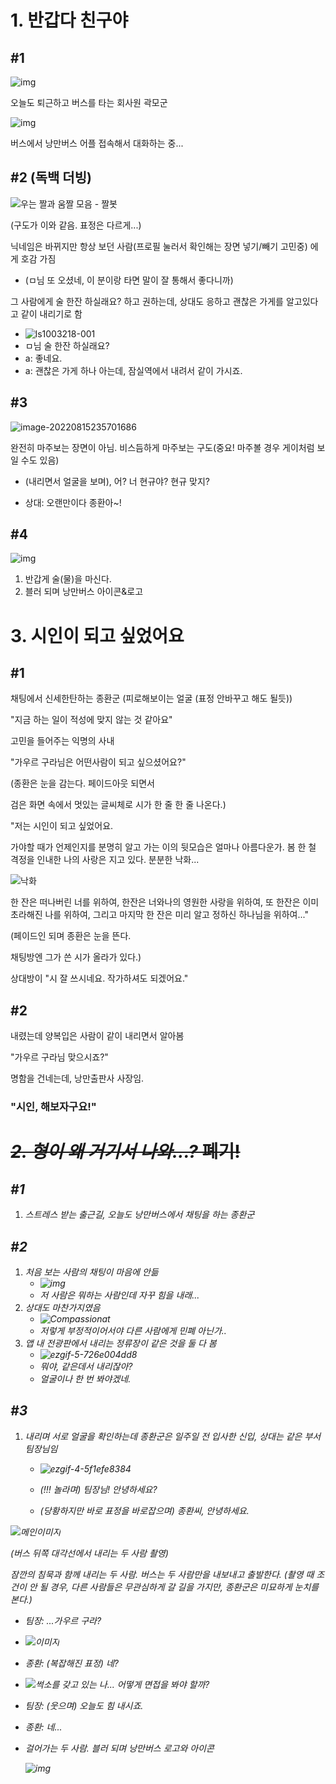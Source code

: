 # 1. 반갑다 친구야

## #1

![img](시나리오+구도.assets/b072e81af90eb8cb69aa23687120ac015142e482.jpeg)

오늘도 퇴근하고 버스를 타는 회사원 곽모군

![img](시나리오+구도.assets/01.10967562.1.jpg)

버스에서 낭만버스 어플 접속해서 대화하는 중...

## #2 (독백 더빙)

![우는 짤과 움짤 모음 - 짤봇](시나리오+구도.assets/93_55169f44c507f_2573.jpg)

(구도가 이와 같음. 표정은 다르게...)

닉네임은 바뀌지만 항상 보던 사람(프로필 눌러서 확인해는 장면 넣기/빼기 고민중) 에게 호감 가짐

- (ㅁ님 또 오셨네, 이 분이랑 타면 말이 잘 통해서 좋다니까)



그 사람에게 술 한잔 하실래요? 하고 권하는데, 상대도 응하고 괜찮은 가게를 알고있다고 같이 내리기로 함

- ![ls1003218-001](시나리오+구도.assets/ls1003218-001.jpg)
- ㅁ님 술 한잔 하실래요?
- a: 좋네요.
- a: 괜찮은 가게 하나 아는데, 잠실역에서 내려서 같이 가시죠.

## #3

![image-20220815235701686](시나리오+구도.assets/image-20220815235701686-16605754236259.png)

완전히 마주보는 장면이 아님. 비스듬하게 마주보는 구도(중요! 마주볼 경우 게이처럼 보일 수도 있음)

- (내리면서 얼굴을 보며), 어? 너 현규야? 현규 맞지?

- 상대: 오랜만이다 종환아~!

## #4

![img](시나리오+구도.assets/28393_53099_1539.jpg)

1. 반갑게 술(물)을 마신다. 
2. 블러 되며 낭만버스 아이콘&로고



# 3. 시인이 되고 싶었어요

## #1

채팅에서 신세한탄하는 종환군 (피로해보이는 얼굴 (표정 안바꾸고 해도 될듯))

"지금 하는 일이 적성에 맞지 않는 것 같아요"

고민을 들어주는 익명의 사내

"가우르 구라님은 어떤사람이 되고 싶으셨어요?"

(종환은 눈을 감는다. 페이드아웃 되면서

검은 화면 속에서 멋있는 글씨체로 시가 한 줄 한 줄 나온다.)

"저는 시인이 되고 싶었어요. 

가야할 때가 언제인지를 분명히 알고 가는 이의 뒷모습은 얼마나 아름다운가. 봄 한 철 격정을 인내한 나의 사랑은 지고 있다. 분분한 낙화...

![낙화](시나리오+구도.assets/낙화.gif)

한 잔은 떠나버린 너를 위하여, 한잔은 너와나의 영원한 사랑을 위하여, 또 한잔은 이미 초라해진 나를 위하여, 그리고 마지막 한 잔은 미리 알고 정하신 하나님을 위하여..."

(페이드인 되며 종환은 눈을 뜬다.

채팅방엔 그가 쓴 시가 올라가 있다.)

상대방이 "시 잘 쓰시네요. 작가하셔도 되겠어요."



## #2

내렸는데 양복입은 사람이 같이 내리면서 알아봄

"가우르 구라님 맞으시죠?"

명함을 건네는데, 낭만출판사 사장임.

### **"시인, 해보자구요!"**





# ~~*2. 형이 왜 거기서 나와...?* 폐기!~~

## *#1*

1. *스트레스 받는 출근길, 오늘도 낭만버스에서 채팅을 하는 종환군*

## *#2*

1. *처음 보는 사람의 채팅이 마음에 안듦*
   - *![img](시나리오+구도.assets/m_1528299800_9815_IMG_9055.jpeg)*
   - *저 사람은 뭐하는 사람인데 자꾸 힘을 내래...*
2. *상대도 마찬가지였음*
   - *![Compassionat](시나리오+구도.assets/Compassionat.gif)*
   - *저렇게 부정적이어서야 다른 사람에게 민폐 아닌가..*
3. *앱 내 전광판에서 내리는 정류장이 같은 것을 둘 다 봄*
   - *![ezgif-5-726e004dd8](시나리오+구도.assets/ezgif-5-726e004dd8.gif)*
   - *뭐야, 같은데서 내리잖아?*
   - *얼굴이나 한 번 봐야겠네.*

## *#3*

1. *내리며 서로 얼굴을 확인하는데 종환군은 일주일 전 입사한 신입, 상대는 같은 부서 팀장님임*

   - *![ezgif-4-5f1efe8384](시나리오+구도.assets/ezgif-4-5f1efe8384-166057617210920.gif)*

   - *(!!! 놀라며) 팀장님! 안녕하세요?*

   - *(당황하지만 바로 표정을 바로잡으며) 종환씨, 안녕하세요.*

*![메인이미지](시나리오+구도.assets/6d601e1c432af9d_15507097481829665444.jpg)*

*(버스 뒤쪽 대각선에서 내리는 두 사람 촬영)*

*잠깐의 침묵과 함께 내리는 두 사람. 버스는 두 사람만을 내보내고 출발한다.*
*(촬영 때 조건이 안 될 경우, 다른 사람들은 무관심하게 갈 길을 가지만, 종환군은 미묘하게 눈치를 본다.)*

- *팀장: ...가우르 구라?*

- *![이미지](시나리오+구도.assets/EldyWGiU8AAb-08.jpeg)*

- *종환: (복잡해진 표정) 네?*

- *![썩소를 갖고 있는 나... 어떻게 면접을 봐야 할까?](시나리오+구도.assets/KfHS03RcG617G2OmYsV9k9EOofI.jpeg)*

- *팀장: (웃으며) 오늘도 힘 내시죠.*

- *종환: 네...*

- *걸어가는 두 사람. 블러 되며 낭만버스 로고와 아이콘*

  *![img](시나리오+구도.assets/YNINPALCCNABJ4Q4SUKM7ISYAE.jpg)*

